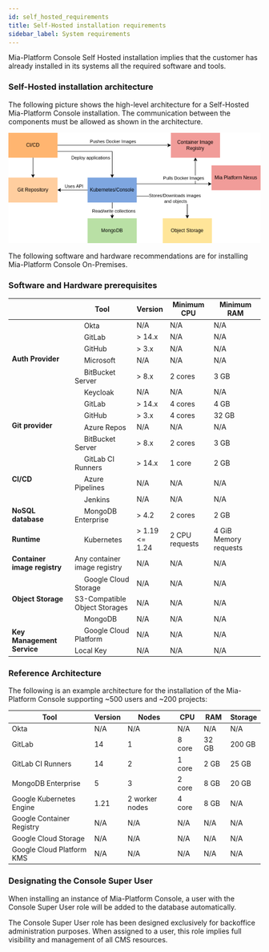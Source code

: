 ```yaml
---
id: self_hosted_requirements
title: Self-Hosted installation requirements
sidebar_label: System requirements
---
```


Mia-Platform Console Self Hosted installation implies that the customer has already installed in its systems all the required software and tools.

### Self-Hosted installation architecture

The following picture shows the high-level architecture for a Self-Hosted Mia-Platform Console installation. The communication between the components must be allowed as shown in the architecture.

![Self-Hosted installation architecture](img/self_hosted_architecture_with_mia_nexus.png)

The following software and hardware recommendations are for installing Mia-Platform Console On-Premises.

### Software and Hardware prerequisites  

<table>
   <thead>
      <tr>
         <th></th>
         <th><strong>Tool</strong></th>
         <th><strong>Version</strong></th>
         <th><strong>Minimum CPU</strong></th>
         <th><strong>Minimum RAM</strong></th>
      </tr>
   </thead>
   <tbody>
      <tr>
         <td rowspan="6"><strong>Auth Provider</strong></td>
         <td><img src="/img/okta.ico" width="15" height="15"/> Okta</td>
         <td>N/A</td>
         <td>N/A</td>
         <td>N/A</td>
      </tr>
      <tr>
         <td><img src="/img/gitlab.png" width="15" height="15"/> GitLab</td>
         <td>> 14.x</td>
         <td>N/A</td>
         <td>N/A</td>
      </tr>
      <tr>
         <td><img src="/img/github.png" width="15" height="15"/> GitHub</td>
         <td>> 3.x</td>
         <td>N/A</td>
         <td>N/A</td>
      </tr>
      <tr>
         <td><img src="/img/microsoft.ico" width="15" height="15"/> Microsoft</td>
         <td>N/A</td>
         <td>N/A</td>
         <td>N/A</td>
      </tr>
      <tr>
         <td><img src="/img/bitbucket-server.ico" width="15" height="15"/> BitBucket Server</td>
         <td>&gt; 8.x</td>
         <td>2 cores</td>
         <td>3 GB</td>
      </tr>
      <tr>
         <td><img src="/img/keycloak.ico" width="15" height="15"/> Keycloak</td>
         <td>N/A</td>
         <td>N/A</td>
         <td>N/A</td>
      </tr>
      <tr>
         <td rowspan="4"><strong>Git provider</strong></td>
         <td><img src="/img/gitlab.png" width="15" height="15"/> GitLab</td>
         <td>&gt; 14.x</td>
         <td>4 cores</td>
         <td>4 GB</td>
      </tr>
      <tr>
         <td><img src="/img/github.png" width="15" height="15"/> GitHub</td>
         <td>&gt; 3.x</td>
         <td>4 cores</td>
         <td>32 GB</td>
      </tr>
      <tr>
         <td><img src="/img/azure-repos.png" width="15" height="15"/> Azure Repos</td>
         <td>N/A</td>
         <td>N/A</td>
         <td>N/A</td>
      </tr>
      <tr>
         <td><img src="/img/bitbucket-server.ico" width="15" height="15"/> BitBucket Server</td>
         <td>&gt; 8.x</td>
         <td>2 cores</td>
         <td>3 GB</td>
      </tr>
      <tr>
         <td rowspan="3"><strong>CI/CD</strong></td>
         <td><img src="/img/gitlab.png" width="15" height="15"/> GitLab CI Runners</td>
         <td>&gt; 14.x</td>
         <td>1 core</td>
         <td>2 GB</td>
      </tr>
      <tr>
         <td><img src="/img/azure-pipelines.png" width="15" height="15"/> Azure Pipelines</td>
         <td>N/A</td>
         <td>N/A</td>
         <td>N/A</td>
      </tr>
      <tr>
         <td><img src="/img/jenkins.png" width="15" height="15"/> Jenkins</td>
         <td>N/A</td>
         <td>N/A</td>
         <td>N/A</td>
      </tr>
      <tr>
         <td><strong>NoSQL database</strong></td>
         <td><img src="/img/mongodb.ico" width="15" height="15"/> MongoDB Enterprise</td>
         <td>&gt; 4.2</td>
         <td>2 cores</td>
         <td>2 GB</td>
      </tr>
      <tr>
         <td><strong>Runtime</strong></td>
         <td><img src="/img/kubernetes.png" width="15" height="15"/> Kubernetes</td>
         <td>&gt; 1.19<br/>&lt;= 1.24</td>
         <td>2 CPU requests</td>
         <td>4 GiB Memory requests</td>
      </tr>
      <tr>
         <td><strong>Container image registry</strong></td>
         <td>Any container image registry</td>
         <td>N/A</td>
         <td>N/A</td>
         <td>N/A</td>
      </tr>
      <tr>
         <td rowspan="3"><strong>Object Storage</strong></td>
         <td><img src="/img/gcs.png" width="15" height="15"/> Google Cloud Storage</td>
         <td>N/A</td>
         <td>N/A</td>
         <td>N/A</td>
      </tr>
      <tr>
        <td>S3-Compatible Object Storages</td>
        <td>N/A</td>
        <td>N/A</td>
        <td>N/A</td>
      </tr>
      <tr>
        <td><img src="/img/mongodb.ico" width="15" height="15"/> MongoDB</td>
        <td>N/A</td>
        <td>N/A</td>
        <td>N/A</td>
      </tr>
      <tr>
         <td rowspan="2"><strong>Key Management Service</strong></td>
         <td><img src="/img/gcp.ico" width="15" height="15"/> Google Cloud Platform</td>
         <td>N/A</td>
         <td>N/A</td>
         <td>N/A</td>
      </tr>
      <tr>
         <td>Local Key</td>
         <td>N/A</td>
         <td>N/A</td>
         <td>N/A</td>
      </tr>
   </tbody>
</table>


### Reference Architecture

The following is an example architecture for the installation of the Mia-Platform Console supporting ~500 users and ~200 projects:

| **Tool**                  | **Version** | **Nodes**      | **CPU** | **RAM** | **Storage** |
|---------------------------|-------------|----------------|---------|---------|-------------|
| Okta                      | N/A         | N/A            | N/A     | N/A     | N/A         |
| GitLab                    | 14          | 1              | 8 core  | 32 GB   | 200 GB      |
| GitLab CI Runners         | 14          | 2              | 1 core  | 2 GB    | 25 GB       |
| MongoDB Enterprise        | 5           | 3              | 2 core  | 8 GB    | 20 GB       |
| Google Kubernetes Engine  | 1.21        | 2 worker nodes | 4 core  | 8 GB    | N/A         |
| Google Container Registry | N/A         | N/A            | N/A     | N/A     | N/A         |
| Google Cloud Storage      | N/A         | N/A            | N/A     | N/A     | N/A         |
| Google Cloud Platform KMS | N/A         | N/A            | N/A     | N/A     | N/A         |

### Designating the Console Super User

When installing an instance of Mia-Platform Console, a user with the Console Super User role will be added to the database automatically.

The Console Super User role has been designed exclusively for backoffice administration purposes. 
When assigned to a user, this role implies full visibility and management of all CMS resources.
